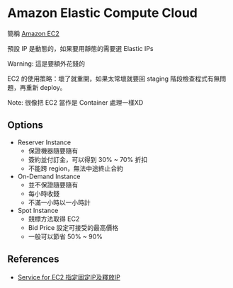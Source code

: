 # Amazon Elastic Compute Cloud

簡稱 [Amazon EC2](https://aws.amazon.com/tw/ec2/)

預設 IP 是動態的，如果要用靜態的需要選 Elastic IPs

Warning: 這是要額外花錢的

EC2 的使用策略：壞了就重開，如果太常壞就要回 staging 階段檢查程式有無問題，再重新 deploy。

Note: 很像把 EC2 當作是 Container 處理一樣XD

## Options

- Reserver Instance
  - 保證機器隨要隨有
  - 簽約並付訂金，可以得到 30% ~ 70% 折扣
  - 不能跨 region，無法中途終止合約
- On-Demand Instance
  - 並不保證隨要隨有
  - 每小時收錢
  - 不滿一小時以一小時計
- Spot Instance
  - 競標方法取得 EC2
  - Bid Price 設定可接受的最高價格
  - 一般可以節省 50% ~ 90%



## References

- [Service for EC2 指定固定IP及釋放IP](http://jyeh-blog.logdown.com/posts/712216-aws-ec2-service-for-ec2-specifying-a-fixed-ip)
